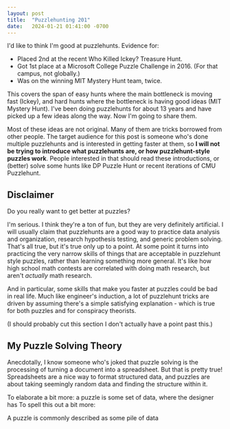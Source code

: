```yaml
---
layout: post
title:  "Puzzlehunting 201"
date:   2024-01-21 01:41:00 -0700
---
```


I'd like to think I'm good at puzzlehunts. Evidence for:

* Placed 2nd at the recent Who Killed Ickey? Treasure Hunt.
* Got 1st place at a Microsoft College Puzzle Challenge in 2016. (For that campus, not globally.)
* Was on the winning MIT Mystery Hunt team, twice.

This covers the span of easy hunts where the main bottleneck is moving fast (Ickey), and hard hunts where the bottleneck is having good ideas (MIT Mystery Hunt).
I've been doing puzzlehunts for about 13 years and have picked up a few ideas along the way. Now I'm going to share them.

Most of these ideas are not original. Many of them are tricks borrowed from other people. The target
audience for this post is someone who's done multiple puzzlehunts and is interested in getting faster at them,
so **I will not be trying to introduce what puzzlehunts are, or how puzzlehunt-style puzzles work**. People interested
in that should read these introductions, or (better) solve some hunts like DP Puzzle Hunt or recent iterations of
CMU Puzzlehunt.


Disclaimer
--------------------------------------------------------------------------

Do you really want to get better at puzzles?

I'm serious. I think they're a ton of fun, but they are very definitely artificial. I will
usually claim that puzzlehunts are a good way to practice data analysis and organization,
research hypothesis testing, and generic problem solving. That's all true, but it's true only up
to a point. At some point it turns into practicing the very narrow skills of things that are
acceptable in puzzlehunt style puzzles, rather than learning something more general. It's like
how high school math contests are correlated with doing math research, but aren't *actually*
math research.

And in particular, some skills that make you faster at puzzles could be bad in real life.
Much like engineer's induction, a lot of puzzlehunt tricks are driven by assuming there's a
simple satisfying explanation - which is true for both puzzles and for conspiracy theorists.

(I should probably cut this section I don't actually have a point past this.)


My Puzzle Solving Theory
----------------------------------------------------------------------

Anecdotally, I know someone who's joked that puzzle solving is the processing of
turning a document into a spreadsheet. But that is pretty true! Spreadsheets are a nice way
to format structured data, and puzzles are about taking seemingly random data and finding
the structure within it.

To elaborate a bit more: a puzzle is some set of data, where the designer has
To spell this out a bit more: 

A puzzle is commonly described as some pile of data
